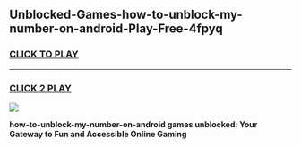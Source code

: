 
## Unblocked-Games-how-to-unblock-my-number-on-android-Play-Free-4fpyq
<h3>
<a href="https://premium76.site?title=how-to-unblock-my-number-on-android&ref=23A">CLICK TO PLAY</a></h3>
<hr>

<h3>
<a href="https://premium76.site?title=how-to-unblock-my-number-on-android&ref=23A">CLICK 2 PLAY</a>
  
</h3>

<a href="https://premium76.site?title=how-to-unblock-my-number-on-android&ref=23A"><img src="https://clearcache.store/games.png"></a>


**how-to-unblock-my-number-on-android games unblocked: Your Gateway to Fun and Accessible Online Gaming**
